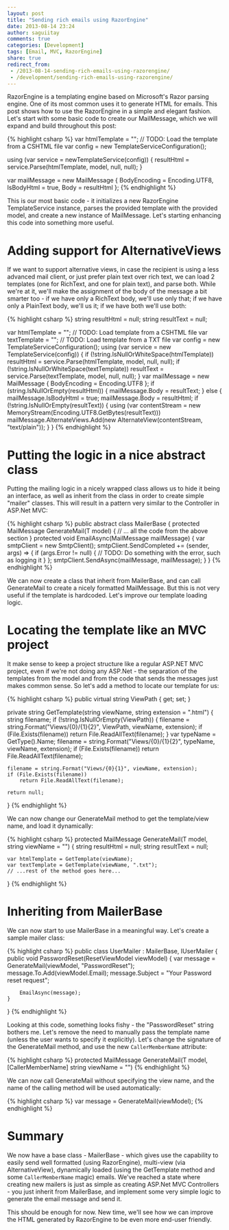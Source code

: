 ```yaml
---
layout: post
title: "Sending rich emails using RazorEngine"
date: 2013-08-14 23:24
author: saguiitay
comments: true
categories: [Development]
tags: [Email, MVC, RazorEngine]
share: true
redirect_from:
 - /2013-08-14-sending-rich-emails-using-razorengine/
 - /development/sending-rich-emails-using-razorengine/
---
```

RazorEngine is a templating engine based on Microsoft's Razor parsing engine. One of its most common uses it to generate HTML for emails.
This post shows how to use the RazorEngine in a simple and elegant fashion. Let's start with some basic code to create our MailMessage,
which we will expand and build throughout this post:

{% highlight csharp %}
var htmlTemplate = ""; 
// TODO: Load the template from a CSHTML file
var config = new TemplateServiceConfiguration();

using (var service = newTemplateService(config))
{
	resultHtml = service.Parse(htmlTemplate, model, null, null);
}

var mailMessage = new MailMessage
	{
		BodyEncoding = Encoding.UTF8,
		IsBodyHtml = true,
		Body = resultHtml
	};
{% endhighlight %}

This is our most basic code - it initializes a new RazorEngine TemplateService instance, parses the provided template with the provided model,
and create a new instance of MailMessage. Let's starting enhancing this code into something more useful.

# Adding support for AlternativeViews

If we want to support alternative views, in case the recipient is using a less advanced mail client, or just prefer plain text over rich text,
we can load 2 templates (one for RichText, and one for plain text), and parse both. While we're at it, we'll make the assignment of the body of
the message a bit smarter too - if we have only a RichText body, we'll use only that; if we have only a PlainText body, we'll us it; if we have both we'll use both:

{% highlight csharp %}
string resultHtml = null;
string resultText = null;

var htmlTemplate = ""; // TODO: Load template from a CSHTML file 
var textTemplate = ""; // TODO: Load template from a TXT file
var config = new TemplateServiceConfiguration(); 
using (var service = new TemplateService(config))
{
	if (!string.IsNullOrWhiteSpace(htmlTemplate))
		resultHtml = service.Parse(htmlTemplate, model, null, null);
	if (!string.IsNullOrWhiteSpace(textTemplate))
		resultText = service.Parse(textTemplate, model, null, null);
}
var mailMessage = new MailMessage
	{
		BodyEncoding = Encoding.UTF8
	};
if (string.IsNullOrEmpty(resultHtml))
{
	mailMessage.Body = resultText;
}
else
{
	mailMessage.IsBodyHtml = true;
	mailMessage.Body = resultHtml;
	if (!string.IsNullOrEmpty(resultText))
	{
		using (var contentStream = new MemoryStream(Encoding.UTF8.GetBytes(resultText)))
			mailMessage.AlternateViews.Add(new AlternateView(contentStream, "text/plain"));
	}
}
{% endhighlight %}

# Putting the logic in a nice abstract class

Putting the mailing logic in a nicely wrapped class allows us to hide it being an interface, as well as inherit from the class in order to
create simple "mailer" classes. This will result in a pattern very similar to the Controller in ASP.Net MVC:

{% highlight csharp %}
public abstract class MailerBase
{
	protected MailMessage GenerateMail<T>(T model)
	{
		// ... all the code from the above section
	}
	protected void EmailAsync(MailMessage mailMessage)
	{
		var smtpClient = new SmtpClient();
		smtpClient.SendCompleted += (sender, args) => 
			{
				if (args.Error != null)
				{
					// TODO: Do something with the error, such as logging it
				}
			};
		smtpClient.SendAsync(mailMessage, mailMessage);
	}
}
{% endhighlight %}

We can now create a class that inherit from MailerBase, and can call GenerateMail to create a nicely formatted MailMessage. 
But this is not very useful if the template is hardcoded. Let's improve our template loading logic.

# Locating the template like an MVC project

It make sense to keep a project structure like a regular ASP.NET MVC project, even if we're not doing any ASP.Net - the separation of the 
templates from the model and from the code that sends the messages just makes common sense. So let's add a method to locate our template for us:

{% highlight csharp %}
public virtual string ViewPath { get; set; } 

private string GetTemplate(string viewName, string extension = ".html")
{
	string filename;
	if (!string.IsNullOrEmpty(ViewPath))
	{
		filename = string.Format("Views/{0}/{1}{2}", ViewPath, viewName, extension);
		if (File.Exists(filename))
			return File.ReadAllText(filename);
	}
	var typeName = GetType().Name;
	filename = string.Format("Views/{0}/{1}{2}", typeName, viewName, extension);
	if (File.Exists(filename))
		return File.ReadAllText(filename);
	
	filename = string.Format("Views/{0}{1}", viewName, extension);
	if (File.Exists(filename))
		return File.ReadAllText(filename);
		
	return null;
}
{% endhighlight %}

We can now change our GenerateMail method to get the template/view name, and load it dynamically:

{% highlight csharp %}
protected MailMessage GenerateMail<T>(T model, string viewName = "")
{
	string resultHtml = null;
	string resultText = null;
	
	var htmlTemplate = GetTemplate(viewName);
	var textTemplate = GetTemplate(viewName, ".txt");
	// ...rest of the method goes here...
}
{% endhighlight %}

# Inheriting from MailerBase

We can now start to use MailerBase in a meaningful way. Let's create a sample mailer class:

{% highlight csharp %}
public class UserMailer : MailerBase, IUserMailer
{
	public void PasswordReset(ResetViewModel viewModel)
	{
		var message = GenerateMail(viewModel, "PasswordReset");
		message.To.Add(viewModel.Email);
		message.Subject = "Your Password reset request";
		
		EmailAsync(message);
	}
}
{% endhighlight %}

Looking at this code, something looks fishy - the "PasswordReset" string bothers me. Let's remove the need to manually pass the template name
(unless the user wants to specify it explicitly). Let's change the signature of the GenerateMail method, and use the new 
`CallerMemberName` attribute:

{% highlight csharp %}
protected MailMessage GenerateMail<T>(T model, [CallerMemberName] string viewName = "") 
{% endhighlight %}

We can now call GenerateMail without specifying the view name, and the name of the calling method will be used automatically:

{% highlight csharp %}
var message = GenerateMail(viewModel);
{% endhighlight %}

# Summary

We now have a base class - MailerBase - which gives use the capability to easily send well formatted (using RazorEngine),
multi-view (via AlternativeView), dynamically loaded (using the GetTemplate method and some `CallerMemberName` magic) emails.
We've reached a state where creating new mailers is just as simple as creating ASP.Net MVC Controllers - you just inherit from MailerBase,
and implement some very simple logic to generate the email message and send it.

This should be enough for now. New time, we'll see how we can improve the HTML generated by RazorEngine to be even more end-user friendly.
